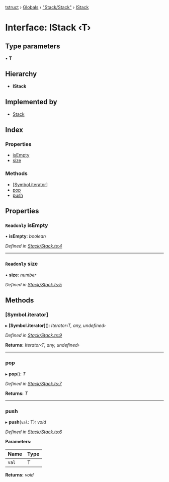 [tstruct](../README.md) › [Globals](../globals.md) › ["Stack/Stack"](../modules/_stack_stack_.md) › [IStack](_stack_stack_.istack.md)

# Interface: IStack ‹**T**›

## Type parameters

▪ **T**

## Hierarchy

* **IStack**

## Implemented by

* [Stack](../classes/_stack_stack_.stack.md)

## Index

### Properties

* [isEmpty](_stack_stack_.istack.md#readonly-isempty)
* [size](_stack_stack_.istack.md#readonly-size)

### Methods

* [[Symbol.iterator]](_stack_stack_.istack.md#[symbol.iterator])
* [pop](_stack_stack_.istack.md#pop)
* [push](_stack_stack_.istack.md#push)

## Properties

### `Readonly` isEmpty

• **isEmpty**: *boolean*

*Defined in [Stack/Stack.ts:4](https://github.com/powerofsoul/tstruct/blob/b1dd7f8/src/Stack/Stack.ts#L4)*

___

### `Readonly` size

• **size**: *number*

*Defined in [Stack/Stack.ts:5](https://github.com/powerofsoul/tstruct/blob/b1dd7f8/src/Stack/Stack.ts#L5)*

## Methods

###  [Symbol.iterator]

▸ **[Symbol.iterator]**(): *Iterator‹T, any, undefined›*

*Defined in [Stack/Stack.ts:9](https://github.com/powerofsoul/tstruct/blob/b1dd7f8/src/Stack/Stack.ts#L9)*

**Returns:** *Iterator‹T, any, undefined›*

___

###  pop

▸ **pop**(): *T*

*Defined in [Stack/Stack.ts:7](https://github.com/powerofsoul/tstruct/blob/b1dd7f8/src/Stack/Stack.ts#L7)*

**Returns:** *T*

___

###  push

▸ **push**(`val`: T): *void*

*Defined in [Stack/Stack.ts:6](https://github.com/powerofsoul/tstruct/blob/b1dd7f8/src/Stack/Stack.ts#L6)*

**Parameters:**

Name | Type |
------ | ------ |
`val` | T |

**Returns:** *void*
